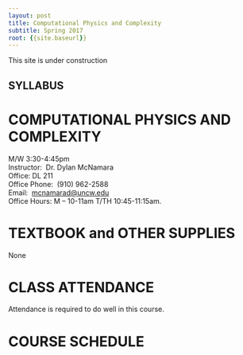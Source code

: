 ```yaml
---
layout: post
title: Computational Physics and Complexity
subtitle: Spring 2017
root: {{site.baseurl}}
---
```


This site is under construction

## SYLLABUS

# COMPUTATIONAL PHYSICS AND COMPLEXITY

M/W 3:30-4:45pm  
Instructor:  Dr. Dylan McNamara  
Office: DL 211  
Office Phone:  (910) 962-2588  
Email:  mcnamarad@uncw.edu  
Office Hours: M – 10-11am T/TH 10:45-11:15am.  

# TEXTBOOK and OTHER SUPPLIES

None

# CLASS ATTENDANCE

Attendance is required to do well in this course.  


# COURSE SCHEDULE

